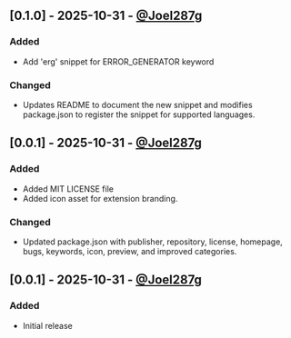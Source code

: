 ## [0.1.0] - 2025-10-31 - [@Joel287g](https://github.com/Joel287g)

### Added
- Add 'erg' snippet for ERROR_GENERATOR keyword

### Changed
- Updates README to document the new snippet and modifies package.json to register the snippet for supported languages.

## [0.0.1] - 2025-10-31 - [@Joel287g](https://github.com/Joel287g)

### Added
- Added MIT LICENSE file
- Added icon asset for extension branding.

### Changed
- Updated package.json with publisher, repository, license, homepage, bugs, keywords, icon, preview, and improved categories.

## [0.0.1] - 2025-10-31 - [@Joel287g](https://github.com/Joel287g)

### Added

- Initial release

